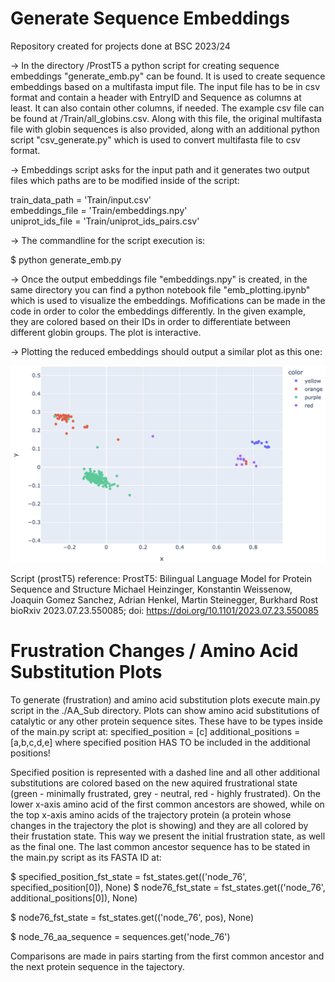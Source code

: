 # Generate Sequence Embeddings
Repository created for projects done at BSC 2023/24

-> In the directory /ProstT5 a python script for creating sequence embeddings "generate_emb.py" can be found. It is used to create sequence embeddings based on a multifasta imput file. The input file has to be in csv format and contain a header with EntryID and Sequence as columns at least. It can also contain other columns, if needed. The example csv file can be found at /Train/all_globins.csv. Along with this file, the original multifasta file with globin sequences is also provided, along with an additional python script "csv_generate.py" which is used to convert multifasta file to csv format. 

-> Embeddings script asks for the input path and it generates two output files which paths are to be modified inside of the script:

train_data_path = 'Train/input.csv'  
embeddings_file = 'Train/embeddings.npy'  
uniprot_ids_file = 'Train/uniprot_ids_pairs.csv'  

-> The commandline for the script execution is: 

$ python generate_emb.py 

-> Once the output embeddings file "embeddings.npy" is created, in the same directory you can find a python notebook file "emb_plotting.ipynb" which is used to visualize the embeddings. Mofifications can be made in the code in order to color the embeddings differently. In the given example, they are colored based on their IDs in order to differentiate between different globin groups. The plot is interactive.

-> Plotting the reduced embeddings should output a similar plot as this one:

![Alt Text](plotted_globins.png)



Script (prostT5) reference:
ProstT5: Bilingual Language Model for Protein Sequence and Structure
Michael Heinzinger, Konstantin Weissenow, Joaquin Gomez Sanchez, Adrian Henkel, Martin Steinegger, Burkhard Rost
bioRxiv 2023.07.23.550085; doi: https://doi.org/10.1101/2023.07.23.550085


# Frustration Changes / Amino Acid Substitution Plots

To generate (frustration) and amino acid substitution plots execute main.py script in the ./AA_Sub directory. Plots can show amino acid substitutions of catalytic or any other protein sequence sites. These have to be types inside of the main.py script at:
   specified_position = [c]
  additional_positions = [a,b,c,d,e] where specified position HAS TO be included in the additional positions!

Specified position is represented with a dashed line and all other additional substitutions are colored based on the new aquired frustrational state (green - minimally frustrated, grey - neutral, red - highly frustrated). On the lower x-axis amino acid of the first common ancestors are showed, while on the top x-axis amino acids of the trajectory protein (a protein whose changes in the trajectory the plot is showing) and they are all colored by their frustation state. This way we present the initial frustration state, as well as the final one. The last common ancestor sequence has to be stated in the main.py script as its FASTA ID at:

$   specified_position_fst_state = fst_states.get(('node_76', specified_position[0]), None)
$   node76_fst_state = fst_states.get(('node_76', additional_positions[0]), None)

$   node76_fst_state = fst_states.get(('node_76', pos), None)

$   node_76_aa_sequence = sequences.get('node_76')

Comparisons are made in pairs starting from the first common ancestor and the next protein sequence in the tajectory. 




